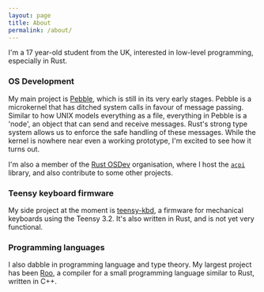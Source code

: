 ```yaml
---
layout: page
title: About
permalink: /about/
---
```


I'm a 17 year-old student from the UK, interested in low-level programming, especially in Rust.

### OS Development
My main project is [Pebble](https://github.com/IsaacWoods/pebble), which is still in its very early stages. Pebble is a microkernel that has ditched system calls in favour of message passing. Similar to how
UNIX models everything as a file, everything in Pebble is a 'node', an object that can send and receive messages. Rust's strong type system allows us to enforce the safe handling of these messages. While the
kernel is nowhere near even a working prototype, I'm excited to see how it turns out.

I'm also a member of the [Rust OSDev](https://github.com/rust-osdev) organisation, where I host the [`acpi`](https://github.com/rust-osdev/acpi) library, and also contribute to some other projects.

### Teensy keyboard firmware
My side project at the moment is [teensy-kbd](https://github.com/IsaacWoods/teensy_kbd), a firmware for mechanical keyboards using the Teensy 3.2. It's also written in Rust, and is not yet very functional.

### Programming languages
I also dabble in programming language and type theory. My largest project has been [Roo](https://github.com/IsaacWoods/Roo), a compiler for a small programming language similar to Rust, written in C++.
